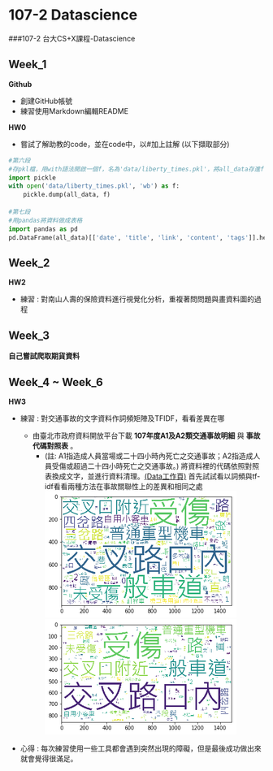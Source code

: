 # 107-2 Datascience
###107-2 台大CS+X課程-Datascience


## Week_1
__Github__
* 創建GitHub帳號
* 練習使用Markdown編輯README

__HW0__
* 嘗試了解助教的code，並在code中，以#加上註解
(以下擷取部分)
```python
#第六段
#存pkl檔，用with語法開啟一個f，名為'data/liberty_times.pkl'，將all_data存進f
import pickle 
with open('data/liberty_times.pkl', 'wb') as f:
    pickle.dump(all_data, f)

#第七段
#用pandas將資料做成表格
import pandas as pd
pd.DataFrame(all_data)[['date', 'title', 'link', 'content', 'tags']].head()
```

## Week_2
__HW2__
* 練習 : 對南山人壽的保險資料進行視覺化分析，重複著問問題與畫資料圖的過程


## Week_3
__自己嘗試爬取期貨資料__



## Week_4 ~ Week_6
__HW3__

* 練習 : 對交通事故的文字資料作詞頻矩陣及TFIDF，看看差異在哪
	* 由臺北市政府資料開放平台下載 **107年度A1及A2類交通事故明細** 與 **事故代碼對照表** 。
		* (註: A1指造成人員當場或二十四小時內死亡之交通事故；A2指造成人員受傷或超過二十四小時死亡之交通事故。)
將資料裡的代碼依照對照表換成文字，並進行資料清理。[(Data工作頁)](https://docs.google.com/spreadsheets/d/1A3V6ncj7VLNDiDkchaYPIYmqrA0trkEj8L-tHoaAyZs/edit?usp=sharing)
首先試試看以詞頻與tf-idf看看兩種方法在事故關聯性上的差異和相同之處
![image](https://github.com/pumpkinlinlin/Datascience/blob/master/hw4-hw6/tfidf.png)
![image](https://github.com/pumpkinlinlin/Datascience/blob/master/hw4-hw6/wcm.png)

* 心得 : 每次練習使用一些工具都會遇到突然出現的障礙，但是最後成功做出來就會覺得很滿足。
